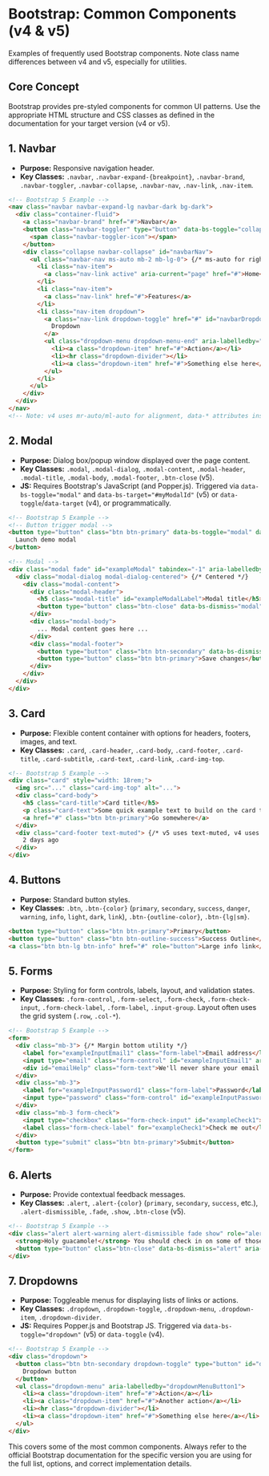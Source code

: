 # Bootstrap: Common Components (v4 & v5)

Examples of frequently used Bootstrap components. Note class name differences between v4 and v5, especially for utilities.

## Core Concept

Bootstrap provides pre-styled components for common UI patterns. Use the appropriate HTML structure and CSS classes as defined in the documentation for your target version (v4 or v5).

## 1. Navbar

*   **Purpose:** Responsive navigation header.
*   **Key Classes:** `.navbar`, `.navbar-expand-{breakpoint}`, `.navbar-brand`, `.navbar-toggler`, `.navbar-collapse`, `.navbar-nav`, `.nav-link`, `.nav-item`.

```html
<!-- Bootstrap 5 Example -->
<nav class="navbar navbar-expand-lg navbar-dark bg-dark">
  <div class="container-fluid">
    <a class="navbar-brand" href="#">Navbar</a>
    <button class="navbar-toggler" type="button" data-bs-toggle="collapse" data-bs-target="#navbarNav" aria-controls="navbarNav" aria-expanded="false" aria-label="Toggle navigation">
      <span class="navbar-toggler-icon"></span>
    </button>
    <div class="collapse navbar-collapse" id="navbarNav">
      <ul class="navbar-nav ms-auto mb-2 mb-lg-0"> {/* ms-auto for right align in v5 */}
        <li class="nav-item">
          <a class="nav-link active" aria-current="page" href="#">Home</a>
        </li>
        <li class="nav-item">
          <a class="nav-link" href="#">Features</a>
        </li>
        <li class="nav-item dropdown">
          <a class="nav-link dropdown-toggle" href="#" id="navbarDropdown" role="button" data-bs-toggle="dropdown" aria-expanded="false">
            Dropdown
          </a>
          <ul class="dropdown-menu dropdown-menu-end" aria-labelledby="navbarDropdown">
            <li><a class="dropdown-item" href="#">Action</a></li>
            <li><hr class="dropdown-divider"></li>
            <li><a class="dropdown-item" href="#">Something else here</a></li>
          </ul>
        </li>
      </ul>
    </div>
  </div>
</nav>
<!-- Note: v4 uses mr-auto/ml-auto for alignment, data-* attributes instead of data-bs-* -->
```

## 2. Modal

*   **Purpose:** Dialog box/popup window displayed over the page content.
*   **Key Classes:** `.modal`, `.modal-dialog`, `.modal-content`, `.modal-header`, `.modal-title`, `.modal-body`, `.modal-footer`, `.btn-close` (v5).
*   **JS:** Requires Bootstrap's JavaScript (and Popper.js). Triggered via `data-bs-toggle="modal"` and `data-bs-target="#myModalId"` (v5) or `data-toggle`/`data-target` (v4), or programmatically.

```html
<!-- Bootstrap 5 Example -->
<!-- Button trigger modal -->
<button type="button" class="btn btn-primary" data-bs-toggle="modal" data-bs-target="#exampleModal">
  Launch demo modal
</button>

<!-- Modal -->
<div class="modal fade" id="exampleModal" tabindex="-1" aria-labelledby="exampleModalLabel" aria-hidden="true">
  <div class="modal-dialog modal-dialog-centered"> {/* Centered */}
    <div class="modal-content">
      <div class="modal-header">
        <h5 class="modal-title" id="exampleModalLabel">Modal title</h5>
        <button type="button" class="btn-close" data-bs-dismiss="modal" aria-label="Close"></button>
      </div>
      <div class="modal-body">
        ... Modal content goes here ...
      </div>
      <div class="modal-footer">
        <button type="button" class="btn btn-secondary" data-bs-dismiss="modal">Close</button>
        <button type="button" class="btn btn-primary">Save changes</button>
      </div>
    </div>
  </div>
</div>
```

## 3. Card

*   **Purpose:** Flexible content container with options for headers, footers, images, and text.
*   **Key Classes:** `.card`, `.card-header`, `.card-body`, `.card-footer`, `.card-title`, `.card-subtitle`, `.card-text`, `.card-link`, `.card-img-top`.

```html
<!-- Bootstrap 5 Example -->
<div class="card" style="width: 18rem;">
  <img src="..." class="card-img-top" alt="...">
  <div class="card-body">
    <h5 class="card-title">Card title</h5>
    <p class="card-text">Some quick example text to build on the card title.</p>
    <a href="#" class="btn btn-primary">Go somewhere</a>
  </div>
  <div class="card-footer text-muted"> {/* v5 uses text-muted, v4 uses text-muted */}
    2 days ago
  </div>
</div>
```

## 4. Buttons

*   **Purpose:** Standard button styles.
*   **Key Classes:** `.btn`, `.btn-{color}` (`primary`, `secondary`, `success`, `danger`, `warning`, `info`, `light`, `dark`, `link`), `.btn-{outline-color}`, `.btn-{lg|sm}`.

```html
<button type="button" class="btn btn-primary">Primary</button>
<button type="button" class="btn btn-outline-success">Success Outline</button>
<a class="btn btn-lg btn-info" href="#" role="button">Large info link</a>
```

## 5. Forms

*   **Purpose:** Styling for form controls, labels, layout, and validation states.
*   **Key Classes:** `.form-control`, `.form-select`, `.form-check`, `.form-check-input`, `.form-check-label`, `.form-label`, `.input-group`. Layout often uses the grid system (`.row`, `.col-*`).

```html
<!-- Bootstrap 5 Example -->
<form>
  <div class="mb-3"> {/* Margin bottom utility */}
    <label for="exampleInputEmail1" class="form-label">Email address</label>
    <input type="email" class="form-control" id="exampleInputEmail1" aria-describedby="emailHelp">
    <div id="emailHelp" class="form-text">We'll never share your email.</div>
  </div>
  <div class="mb-3">
    <label for="exampleInputPassword1" class="form-label">Password</label>
    <input type="password" class="form-control" id="exampleInputPassword1">
  </div>
  <div class="mb-3 form-check">
    <input type="checkbox" class="form-check-input" id="exampleCheck1">
    <label class="form-check-label" for="exampleCheck1">Check me out</label>
  </div>
  <button type="submit" class="btn btn-primary">Submit</button>
</form>
```

## 6. Alerts

*   **Purpose:** Provide contextual feedback messages.
*   **Key Classes:** `.alert`, `.alert-{color}` (`primary`, `secondary`, `success`, etc.), `.alert-dismissible`, `.fade`, `.show`, `.btn-close` (v5).

```html
<!-- Bootstrap 5 Example -->
<div class="alert alert-warning alert-dismissible fade show" role="alert">
  <strong>Holy guacamole!</strong> You should check in on some of those fields below.
  <button type="button" class="btn-close" data-bs-dismiss="alert" aria-label="Close"></button>
</div>
```

## 7. Dropdowns

*   **Purpose:** Toggleable menus for displaying lists of links or actions.
*   **Key Classes:** `.dropdown`, `.dropdown-toggle`, `.dropdown-menu`, `.dropdown-item`, `.dropdown-divider`.
*   **JS:** Requires Popper.js and Bootstrap JS. Triggered via `data-bs-toggle="dropdown"` (v5) or `data-toggle` (v4).

```html
<!-- Bootstrap 5 Example -->
<div class="dropdown">
  <button class="btn btn-secondary dropdown-toggle" type="button" id="dropdownMenuButton1" data-bs-toggle="dropdown" aria-expanded="false">
    Dropdown button
  </button>
  <ul class="dropdown-menu" aria-labelledby="dropdownMenuButton1">
    <li><a class="dropdown-item" href="#">Action</a></li>
    <li><a class="dropdown-item" href="#">Another action</a></li>
    <li><hr class="dropdown-divider"></li>
    <li><a class="dropdown-item" href="#">Something else here</a></li>
  </ul>
</div>
```

This covers some of the most common components. Always refer to the official Bootstrap documentation for the specific version you are using for the full list, options, and correct implementation details.